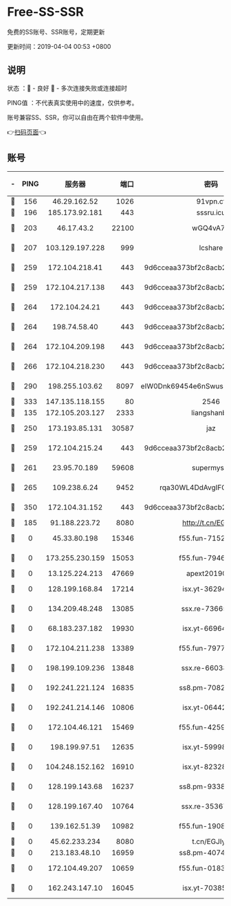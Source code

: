 # Free-SS-SSR

免费的SS账号、SSR账号，定期更新

更新时间：2019-04-04 00:53 +0800

## 说明

状态     ：🙂 - 良好 🙁 - 多次连接失败或连接超时

PING值   ：不代表真实使用中的速度，仅供参考。

账号兼容SS、SSR，你可以自由在两个软件中使用。

👉[扫码页面](https://liesauer.github.io/Free-SS-SSR/)👈

## 账号

|-|PING|服务器|端口|密码|加密方式|区域|
|:----:|:----:|:-----:|-----:|:----:|:----:|:----:|
|🙂|156|46.29.162.52|1026|91vpn.cf|rc4-md5|RU|
|🙂|196|185.173.92.181|443|sssru.icu|rc4-md5|RU|
|🙂|203|46.17.43.2|22100|wGQ4vA7D|aes-256-gcm|RU|
|🙂|207|103.129.197.228|999|lcshare|aes-256-cfb|US|
|🙂|259|172.104.218.41|443|9d6cceaa373bf2c8acb22e60b6a58be6|aes-256-cfb|US|
|🙂|259|172.104.217.138|443|9d6cceaa373bf2c8acb22e60b6a58be6|aes-256-cfb|US|
|🙂|264|172.104.24.21|443|9d6cceaa373bf2c8acb22e60b6a58be6|aes-256-cfb|US|
|🙂|264|198.74.58.40|443|9d6cceaa373bf2c8acb22e60b6a58be6|aes-256-cfb|US|
|🙂|264|172.104.209.198|443|9d6cceaa373bf2c8acb22e60b6a58be6|aes-256-cfb|US|
|🙂|266|172.104.218.230|443|9d6cceaa373bf2c8acb22e60b6a58be6|aes-256-cfb|US|
|🙂|290|198.255.103.62|8097|eIW0Dnk69454e6nSwuspv9DmS201tQ0D|aes-256-cfb|US|
|🙂|333|147.135.118.155|80|2546|chacha20|US|
|🙂|135|172.105.203.127|2333|liangshanbo|chacha20|JP|
|🙂|250|173.193.85.131|30587|jaz|aes-256-cfb|US|
|🙂|259|172.104.215.24|443|9d6cceaa373bf2c8acb22e60b6a58be6|aes-256-cfb|US|
|🙂|261|23.95.70.189|59608|supermyssr|chacha20-ietf|US|
|🙂|265|109.238.6.24|9452|rqa30WL4DdAvgIFG6Fs3znzTa|aes-256-cfb|FR|
|🙂|350|172.104.31.152|443|9d6cceaa373bf2c8acb22e60b6a58be6|aes-256-cfb|US|
|🙁|185|91.188.223.72|8080|http://t.cn/EGJIyrl|rc4-md5|RU|
|🙁|0|45.33.80.198|15346|f55.fun-71521977|aes-256-cfb|US|
|🙁|0|173.255.230.159|15053|f55.fun-79461545|aes-256-cfb|US|
|🙁|0|13.125.224.213|47669|apext2019001|chacha20|KR|
|🙁|0|128.199.168.84|17214|isx.yt-36294040|aes-256-cfb|SG|
|🙁|0|134.209.48.248|13085|ssx.re-73665624|aes-256-cfb|US|
|🙁|0|68.183.237.182|19930|isx.yt-66964025|aes-256-cfb|SG|
|🙁|0|172.104.211.238|13389|f55.fun-79775139|aes-256-cfb|US|
|🙁|0|198.199.109.236|13848|ssx.re-66038086|aes-256-cfb|US|
|🙁|0|192.241.221.124|16835|ss8.pm-70821734|aes-256-cfb|US|
|🙁|0|192.241.214.146|10806|isx.yt-06442485|aes-256-cfb|US|
|🙁|0|172.104.46.121|15469|f55.fun-42596050|aes-256-cfb|SG|
|🙁|0|198.199.97.51|12635|isx.yt-59998188|aes-256-cfb|US|
|🙁|0|104.248.152.162|16910|isx.yt-82328439|aes-256-cfb|SG|
|🙁|0|128.199.143.68|16237|ss8.pm-93382956|aes-256-cfb|SG|
|🙁|0|128.199.167.40|10764|ssx.re-35367150|aes-256-cfb|SG|
|🙁|0|139.162.51.39|10982|f55.fun-19086456|aes-256-cfb|SG|
|🙁|0|45.62.233.234|8080|t.cn/EGJIyrl|rc4-md5|CA|
|🙁|0|213.183.48.10|16959|ss8.pm-40746031|rc4-md5|RU|
|🙁|0|172.104.49.207|10659|f55.fun-01831291|aes-256-cfb|SG|
|🙁|0|162.243.147.10|16045|isx.yt-70385499|aes-256-cfb|US|
